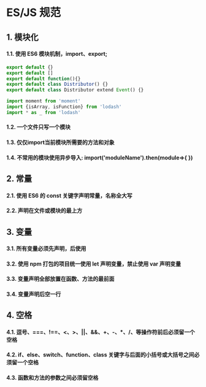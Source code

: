# ES/JS 规范

## 1. 模块化
#### 1.1. 使用 ES6  模块机制，import、export;

```javascript
export default {}
export default []
export default function(){}
export default class Distributor() {}
export default class Distributor extend Event() {}

import moment from 'moment'
import {isArray, isFunction} from 'lodash'
import * as _ from 'lodash'
```

#### 1.2. 一个文件只写一个模块

#### 1.3. 仅仅import当前模块所需要的方法和对象

#### 1.4. 不常用的模块使用异步导入: import('moduleName').then(module=>{  })

## 2. 常量
#### 2.1. 使用 ES6 的 const 关键字声明常量，名称全大写
#### 2.2. 声明在文件或模块的最上方

## 3. 变量
#### 3.1. 所有变量必须先声明，后使用
#### 3.2. 使用 npm 打包的项目统一使用 let 声明变量，禁止使用 var 声明变量
#### 3.3. 变量声明全部放置在函数、方法的最前面
#### 3.4. 变量声明后空一行

## 4. 空格
#### 4.1. 逗号、===、!==、<、>、||、&&、+、-、*、/、等操作符前后必须留一个空格
#### 4.2. if、else、switch、function、class 关键字与后面的小括号或大括号之间必须留一个空格
#### 4.3. 函数和方法的参数之间必须留空格	